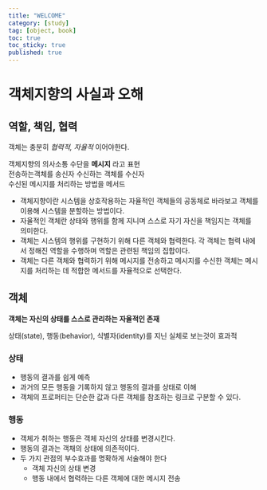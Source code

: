 ```yaml
---
title: "WELCOME"
category: [study]
tag: [object, book]
toc: true
toc_sticky: true
published: true
---
```


# 객체지향의 사실과 오해

## **역할, 책임, 협력**

객체는 충분히 _협력적, 자율적_ 이어야한다.

객체지향의 의사소통 수단을 **메시지** 라고 표현  
전송하는객체를 송신자 수신하는 객체를 수신자  
수신된 메시지를 처리하는 방법을 메서드

- 객체지향이란 시스템을 상호작용하는 자율적인 객체들의 공동체로 바라보고 객체를 이용해 시스템을
  분할하는 방법이다.
- 자율적인 객체란 상태와 행위를 함께 지니며 스스로 자기 자신을 책임지는 객체를 의미한다.
- 객체는 시스템의 행위를 구현하기 위해 다른 객체와 협력한다. 각 객체는 협력 내에서 정해진 역할을
  수행하며 역할은 관련된 책임의 집합이다.
- 객체는 다른 객체와 협력하기 위해 메시지를 전송하고 메시지를 수신한 객체는 메시지를 처리하는 데
  적합한 메서드를 자율적으로 선택한다.

## 객체

**객체는 자신의 상태를 스스로 관리하는 자율적인 존재**

상태(state), 행동(behavior), 식별자(identity)를 지닌 실체로 보는것이 효과적

### 상태

- 행동의 결과를 쉽게 예측
- 과거의 모든 행동을 기록하지 않고 행동의 결과를 상태로 이해
- 객체의 프로퍼티는 단순한 값과 다른 객체를 참조하는 링크로 구분할 수 있다.

### 행동

- 객체가 취하는 행동은 객체 자신의 상태를 변경시킨다.
- 행동의 결과는 객채의 상태에 의존적이다.
- 두 가지 관점의 부수효과를 명확하게 서술해야 한다
  - 객체 자신의 상태 변경
  - 행동 내에서 협력하는 다른 객체에 대한 메시지 전송




